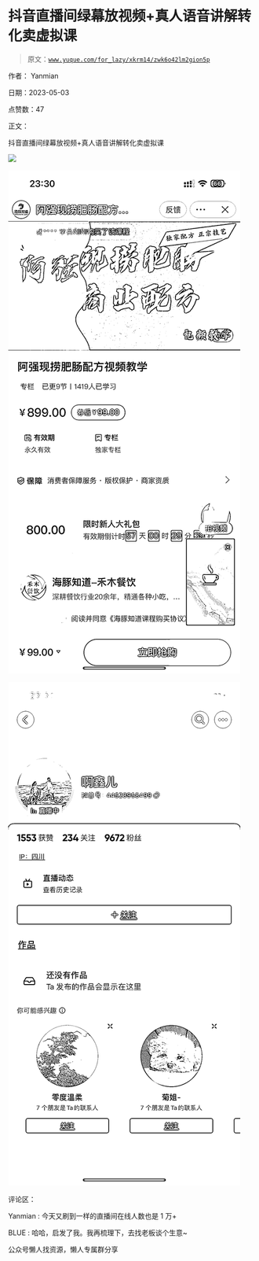 # 抖音直播间绿幕放视频+真人语音讲解转化卖虚拟课

> 原文：[`www.yuque.com/for_lazy/xkrm14/zwk6o42lm2gion5p`](https://www.yuque.com/for_lazy/xkrm14/zwk6o42lm2gion5p)



作者： Yanmian



日期：2023-05-03



点赞数：47

<ne-hole id="ue218683e" data-lake-id="ue218683e">

正文：



抖音直播间绿幕放视频+真人语音讲解转化卖虚拟课



![](img/d86ff82e7c7f2828e2d6255534df6d52.png)



![](img/0a42508abea826b4c4d3bebd4be6aa1c.png)



![](img/6a951e9fc05ce10f9843de3853a10d30.png)

<ne-hole id="u9fae58b2" data-lake-id="u9fae58b2">

评论区：



Yanmian : 今天又刷到一样的直播间在线人数也是 1 万+



BLUE : 哈哈，启发了我。我再梳理下，去找老板谈个生意~

<ne-hole id="ud4bc997c" data-lake-id="ud4bc997c">

公众号懒人找资源，懒人专属群分享

</ne-hole></ne-hole></ne-hole>